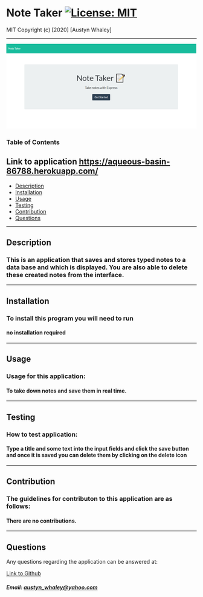 # Note Taker  [![License: MIT](https://img.shields.io/badge/License-MIT-brightgreen.svg)](https://opensource.org/licenses/MIT)
    
    
MIT
Copyright (c) [2020] [Austyn Whaley]

---


![Screenshot](./public/nTSS.png)

### Table of Contents

## Link to application     https://aqueous-basin-86788.herokuapp.com/

- [Description](#description)
- [Installation](#installation)
- [Usage](#usage)
- [Testing](#Testing)
- [Contribution](#Contribution)
- [Questions](#Questions)
    

---


## Description

### This is an application that saves and stores typed notes to a data base and which is displayed. You are also able to delete these created notes from the interface.

---

## Installation

### To install this program you will need to run

#### no installation required

---

## Usage

### Usage for this application:

#### To take down notes and save them in real time.

---

## Testing

### How to test application:

#### Type a title and some text into the input fields and click the save button and once it is saved you can delete them by clicking on the delete icon

---

## Contribution

### The guidelines for contributon to this application are as follows:

#### There are no contributions.

---

## Questions

Any questions regarding the application can be answered at:

[Link to Github](https://github.com/austynwhaley/)
##### Email: austyn_whaley@yahoo.com
    
